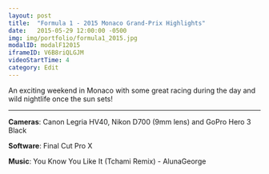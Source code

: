 ```yaml
---
layout: post
title:  "Formula 1 - 2015 Monaco Grand-Prix Highlights"
date:   2015-05-29 12:00:00 -0500
img: img/portfolio/formula1_2015.jpg
modalID: modalF12015
iframeID: V6B8riQLGJM
videoStartTime: 4
category: Edit
---
```

 
An exciting weekend in Monaco with some great racing during the day and wild nightlife once the sun sets! 

<hr>

**Cameras**: Canon Legria HV40, Nikon D700 (9mm lens) and GoPro Hero 3 Black

**Software**: Final Cut Pro X

**Music**: You Know You Like It (Tchami Remix) - AlunaGeorge